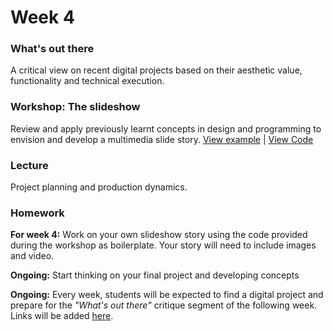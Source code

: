 # Week 4

### What's out there

A critical view on recent digital projects based on their aesthetic value, functionality and technical execution.

### Workshop: The slideshow

Review and apply previously learnt concepts in design and programming to envision and develop a multimedia slide story.
[View example](http://rodrigodebenito.github.io/icp-design-and-code-3/week-4/workshop/public/) | [View Code](https://github.com/rodrigodebenito/icp-design-and-code-3/tree/gh-pages/week-4/workshop)

### Lecture

Project planning and production dynamics.

### Homework

**For week 4:**
Work on your own slideshow story using the code provided during the workshop as boilerplate. Your story will need to include images and video.

**Ongoing:**
Start thinking on your final project and developing concepts

**Ongoing:**
Every week, students will be expected to find a digital project and prepare for the *"What's out there"* critique segment of the following week. Links will be added [here](https://docs.google.com/spreadsheets/d/10_4_J_NXowfyv-fV8q4X4NBFa_3-TL3PbAImDTqk0FA).

